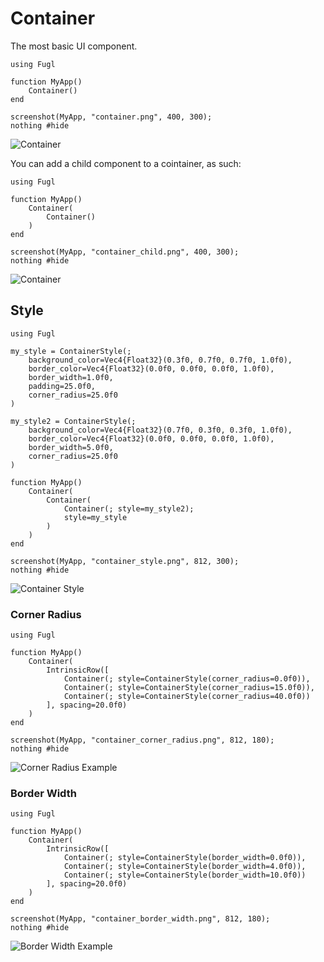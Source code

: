 # Container

The most basic UI component.

``` @example ContainerExample
using Fugl

function MyApp()
    Container()
end

screenshot(MyApp, "container.png", 400, 300);
nothing #hide
```

![Container](container.png)

You can add a child component to a cointainer, as such:

``` @example ContainerExample2
using Fugl

function MyApp()
    Container(
        Container()
    )
end

screenshot(MyApp, "container_child.png", 400, 300);
nothing #hide
```

![Container](container_child.png)

## Style

``` @example ContainerStyle
using Fugl

my_style = ContainerStyle(;
    background_color=Vec4{Float32}(0.3f0, 0.7f0, 0.7f0, 1.0f0),
    border_color=Vec4{Float32}(0.0f0, 0.0f0, 0.0f0, 1.0f0),
    border_width=1.0f0,
    padding=25.0f0,
    corner_radius=25.0f0
)

my_style2 = ContainerStyle(;
    background_color=Vec4{Float32}(0.7f0, 0.3f0, 0.3f0, 1.0f0),
    border_color=Vec4{Float32}(0.0f0, 0.0f0, 0.0f0, 1.0f0),
    border_width=5.0f0,
    corner_radius=25.0f0
)

function MyApp()
    Container(
        Container(
            Container(; style=my_style2);
            style=my_style
        )
    )
end

screenshot(MyApp, "container_style.png", 812, 300);
nothing #hide
```

![Container Style](container_style.png)

### Corner Radius

```@example ContainerCornerRadius
using Fugl

function MyApp()
    Container(
        IntrinsicRow([
            Container(; style=ContainerStyle(corner_radius=0.0f0)),
            Container(; style=ContainerStyle(corner_radius=15.0f0)),
            Container(; style=ContainerStyle(corner_radius=40.0f0))
        ], spacing=20.0f0)
    )
end

screenshot(MyApp, "container_corner_radius.png", 812, 180);
nothing #hide
```

![Corner Radius Example](container_corner_radius.png)

### Border Width

```@example ContainerBorderWidth
using Fugl

function MyApp()
    Container(
        IntrinsicRow([
            Container(; style=ContainerStyle(border_width=0.0f0)),
            Container(; style=ContainerStyle(border_width=4.0f0)),
            Container(; style=ContainerStyle(border_width=10.0f0))
        ], spacing=20.0f0)
    )
end

screenshot(MyApp, "container_border_width.png", 812, 180);
nothing #hide
```

![Border Width Example](container_border_width.png)
